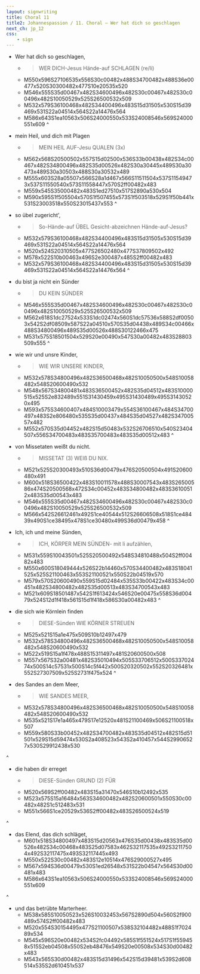 ```yaml
---
layout: signwriting
title: Choral 11
title2: Johannespassion / 11. Choral – Wer hat dich so geschlagen
next_ch: jp_12
css:
    - sign
---
```


<!--
https://www.signbank.org/signpuddle2.0/searchword.php
https://www.sutton-signwriting.io/signmaker
-->

<!--
Wer hat dich so geschlagen,
mein Heil, und dich mit Plagen
so übel zugericht',
du bist ja nicht ein Sünder
wie wir und unsre Kinder,
von Missetaten weißt du nicht.

Ich, ich und meine Sünden,
die sich wie Körnlein finden
des Sandes an dem Meer,
die haben dir erreget
das Elend, das dich schläget,
und das betrübte Marterheer.
--> 


- Wer hat dich so geschlagen,
    + > WER      DICH-Jesus  Hände-auf SCHLAGEN (re/li) 
    + M550x596S27106535x556S30c00482x488S34700482x488S36e00477x520S30300482x477S10e20535x520
    + M546x555S35d00467x482S34600496x482S30c00467x482S30c00496x482S10050529x525S26500532x509
    + M532x579S36100468x482S34400496x483S15d31505x530S15d39469x531S22a04514x564S22a14476x564
    + M586x643S1ea10563x506S24000550x533S24008546x569S24000551x609
^

- mein Heil, und dich mit Plagen
    + > MEIN HEIL        AUF-Jesu QUALEN (3x)
    + M562x568S20500502x557S15d02500x536S33b00438x482S34c00467x482S34800496x482S35d00526x482S30a30445x489S30a30473x489S30a30503x488S30a30532x489
    + M555x603S28a05507x566S28a1d467x566S11511504x537S11549473x537S11550540x573S11558447x570S2ff00482x483
    + M559x545S35000482x483S1ed27510x517S2890a530x504
    + M590x595S1f505504x570S1f507455x573S1f503518x529S1f50b441x531S23003518x550S23015437x553
^

- so übel zugericht',
    + > So-Hände-auf ÜBEL Gesicht-abzeichnen Hände-auf-Jesus?
    + M532x579S36100468x482S34400496x483S15d31505x530S15d39469x531S22a04514x564S22a14476x564
    + M520x524S20310505x477S26502480x477S37809502x492
    + M578x522S10b00463x496S2e300487x485S2ff00482x483
    + M532x579S36100468x482S34400496x483S15d31505x530S15d39469x531S22a04514x564S22a14476x564
^

- du bist ja nicht ein Sünder
    + > DU            KEIN        SÜNDER
    + M546x555S35d00467x482S34600496x482S30c00467x482S30c00496x482S10050529x525S26500532x509
    + M562x618S1dc27524x533S1dc02474x560S1dc57536x588S2df00503x542S2df08509x587S22a04510x570S35d04438x489S34c00466x488S34800496x489S35d00526x488S30122466x475
    + M531x575S18501504x529S20e00490x547S30a00482x483S28803509x555
^

- wie wir und unsre Kinder,
    + > WIE WIR         UNSERE KINDER,
    + M532x578S34800496x482S36500468x482S10050500x548S10058482x548S20600490x532
    + M548x567S34800481x483S36500452x482S35d04512x483S10000515x525S2e832489x551S31430459x495S31430489x495S31430520x495
    + M593x575S34600407x484S10003479x554S36100467x484S34700497x483S2e806480x535S35d00437x484S35d04527x482S34700557x482
    + M552x570S35d04452x482S15d50483x532S26706510x540S23404507x556S34700483x483S35700483x483S35d00512x483
^

- von Missetaten weißt du nicht.
    + > MISSETAT (3)  WEIß DU NIX. 
    + M521x525S20300493x510S36d00479x476S20500504x491S20600480x491
    + M600x518S36500422x483S10011578x488S30007543x483S26500586x474S20500568x472S34c00452x483S34800482x483S36100512x483S35d00543x483
    + M546x555S35d00467x482S34600496x482S30c00467x482S30c00496x482S10050529x525S26500532x509
    + M566x542S26612461x492S1ce40544x512S26606508x518S1ce48439x490S1ce38495x478S1ce30480x499S36d00479x458
^

- Ich, ich und meine Sünden,
    + > ICH, KÖRPER MEIN   SÜNDEN- mit li aufzählen,
    + M531x559S10043501x525S20500492x548S34810488x504S2ff00482x483
    + M550x600S18049444x526S22b14460x570S34400482x483S18041525x525S21100463x553S21100521x550S22b04519x570
    + M579x570S20600490x559S15d02484x535S33b00422x483S34c00451x482S34800482x482S35d00513x483S34700543x483
    + M521x609S18501487x542S1f613424x546S20e00475x558S36d00479x524S12d1f418x561S15d1f418x586S30a00482x483
^

- die sich wie Körnlein finden
    + > DIESE-Sünden WIE  KÖRNER  STREUEN
    + M525x521S15a1e475x509S10b12497x479
    + M532x578S34800496x482S36500468x482S10050500x548S10058482x548S20600490x532
    + M522x519S15a1f478x488S15311497x481S20600500x508
    + M557x567S32a00481x482S35010494x505S33706512x500S33702474x500S14c57531x500S14c5f442x500S20320502x552S20326481x552S27307509x525S2731f475x524
^

- des Sandes an dem Meer,
    + > WIE  SANDES               MEER,
    + M532x578S34800496x482S36500468x482S10050500x548S10058482x548S20600490x532
    + M535x521S17e1a465x479S17e12520x481S21100469x506S21100518x507
    + M559x580S33b00452x482S34700482x483S35d04512x482S15d51501x529S15d59474x530S2a408523x543S2a410457x544S29906527x530S29912438x530

^

- die haben dir erreget
    + > DIESE-Sünden GRUND (2) FÜR
    + M520x569S2ff00482x483S15a31470x546S10b12492x535
    + M523x575S15a16484x563S34600482x482S20600501x550S30c00482x482S1c512483x531
    + M551x566S1ce20529x536S2ff00482x483S26500524x519

^

- das Elend, das dich schläget,
    + M601x518S34800497x483S15d20563x476S35d00438x483S35d00526x482S34c00468x483S25d07583x462S32117535x492S32117504x492S32117475x493S32117445x493
    + M550x522S30c00482x483S12e10514x476S29000527x495
    + M567x594S36d00479x530S1ed26548x531S22b04547x564S30d00481x483
    + M586x643S1ea10563x506S24000550x533S24008546x569S24000551x609

^

- und das betrübte Marterheer.
    + M538x585S10050523x526S10032453x567S2890d504x560S2f900489x574S2ff00482x483
    + M520x554S30154495x477S21100507x538S32104482x488S1f702489x534
    + M545x596S20e00482x534S2fc04492x585S1f551524x517S1f559458x515S2eb04508x550S2eb48476x549S20e00508x534S30d00482x483
    + M543x565S30d00482x483S15d31496x542S15d39481x539S2d608514x535S2d610451x537
